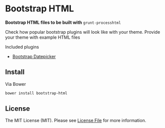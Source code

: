 # Bootstrap HTML

**Bootstrap HTML files to be built with** `grunt-processhtml`

Check how popular bootstrap plugins will look like with your theme. Provide your theme with example HTML files

Included plugins
* [Bootstrap Datepicker](https://github.com/eternicode/bootstrap-datepicker/)


## Install

Via Bower

``` bash
bower install bootstrap-html
```

## License

The MIT License (MIT). Please see [License File](https://github.com/sagikazarmark/bootstrap-html/blob/develop/LICENSE) for more information.